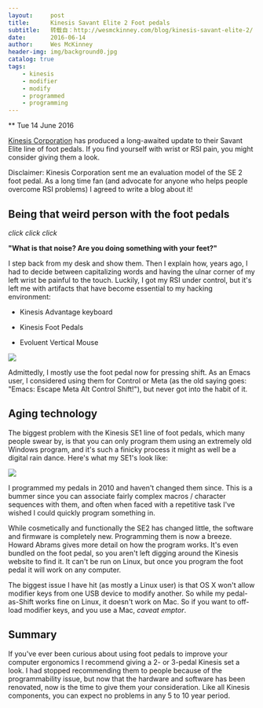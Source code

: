 ```yaml
---
layout:     post
title:      Kinesis Savant Elite 2 Foot pedals
subtitle:   转载自：http://wesmckinney.com/blog/kinesis-savant-elite-2/
date:       2016-06-14
author:     Wes McKinney
header-img: img/background0.jpg
catalog: true
tags:
    - kinesis
    - modifier
    - modify
    - programmed
    - programming
---
```






** Tue 14 June 2016

 

[Kinesis Corporation](http://www.kinesis-ergo.com/) has produced a long-awaited update to their Savant
Elite line of foot pedals. If you find yourself with wrist or RSI pain, you
might consider giving them a look.

> 
Disclaimer: Kinesis Corporation sent me an evaluation model of the SE 2 foot
 pedal. As a long time fan (and advocate for anyone who helps people overcome
 RSI problems) I agreed to write a blog about it!


## Being that weird person with the foot pedals

*click* *click* *click*

**"What is that noise? Are you doing something with your feet?"**

I step back from my desk and show them. Then I explain how, years ago, I had to
decide between capitalizing words and having the ulnar corner of my left wrist
be painful to the touch. Luckily, I got my RSI under control, but it's left me
with artifacts that have become essential to my hacking environment:

- Kinesis Advantage keyboard

- Kinesis Foot Pedals

- Evoluent Vertical Mouse



![](http://wesmckinney.com/images/kinesis_savant_elite_2.JPG)



Admittedly, I mostly use the foot pedal now for pressing shift. As an Emacs
user, I considered using them for Control or Meta (as the old saying goes:
"Emacs: Escape Meta Alt Control Shift!"), but never got into the habit of it.

## Aging technology

The biggest problem with the Kinesis SE1 line of foot pedals, which many people
swear by, is that you can only program them using an extremely old Windows
program, and it's such a finicky process it might as well be a digital rain
dance. Here's what my SE1's look like:


![](http://wesmckinney.com/images/kinesis_savant_elite_1.JPG)



I programmed my pedals in 2010 and haven't changed them since. This is a bummer
since you can associate fairly complex macros / character sequences with them,
and often when faced with a repetitive task I've wished I could quickly program
something in.

While cosmetically and functionally the SE2 has changed little, the software
and firmware is completely new. Programming them is now a breeze. Howard
Abrams gives more detail on how the program works. It's even bundled on the
foot pedal, so you aren't left digging around the Kinesis website to find
it. It can't be run on Linux, but once you program the foot pedal it will work
on any computer.

The biggest issue I have hit (as mostly a Linux user) is that OS X won't allow
modifier keys from one USB device to modify another. So while my pedal-as-Shift
works fine on Linux, it doesn't work on Mac. So if you want to off-load
modifier keys, and you use a Mac, *caveat emptor*.

## Summary

If you've ever been curious about using foot pedals to improve your computer
ergonomics I recommend giving a 2- or 3-pedal Kinesis set a look. I had stopped
recommending them to people because of the programmability issue, but now that
the hardware and software has been renovated, now is the time to give them your
consideration. Like all Kinesis components, you can expect no problems in any 5
to 10 year period.
